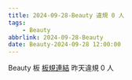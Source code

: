 ```yaml
---
title: 2024-09-28-Beauty 違規 0 人
tags:
    - Beauty
abbrlink: 2024-09-28-Beauty
date: Beauty-2024-09-28 12:00:00
---
```

Beauty 板 [板規連結](https://www.ptt.cc/bbs/Beauty/M.1630069980.A.84B.html)
昨天違規 0 人
